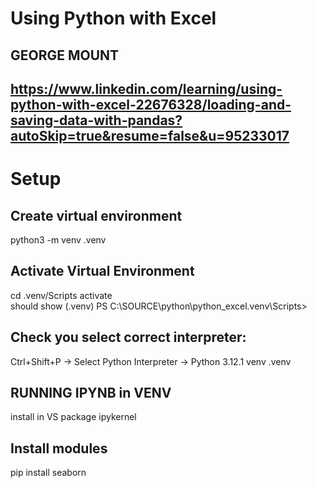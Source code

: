 

# Using Python with Excel
## GEORGE MOUNT
## https://www.linkedin.com/learning/using-python-with-excel-22676328/loading-and-saving-data-with-pandas?autoSkip=true&resume=false&u=95233017

# Setup
## Create virtual environment
python3 -m venv .venv  

## Activate Virtual Environment
cd .venv/Scripts activate   
should show (.venv) PS C:\SOURCE\python\python_excel\.venv\Scripts>    


## Check you select correct interpreter:
Ctrl+Shift+P -> Select Python Interpreter -> Python 3.12.1 venv .venv  


## RUNNING IPYNB in VENV
install in VS  package ipykernel 

## Install modules
pip install seaborn


